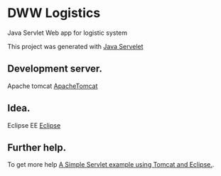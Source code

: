 # DWW Logistics

 Java Servlet Web app for logistic system

This project was generated with [Java Servelet](https://www.javatpoint.com/servlet-tutorial)  

 ## Development server. 

 Apache tomcat [ApacheTomcat](https://tomcat.apache.org/download-80.cgi)    
  

 ## Idea.  

 Eclipse EE [Eclipse](https://www.eclipse.org/downloads/packages/release/kepler/sr2/eclipse-ide-java-ee-developers)    

 ## Further help.   

 To get more help [A Simple Servlet example using Tomcat and Eclipse.](https://www.youtube.com/watch?v=WbyXPH5Obu4).